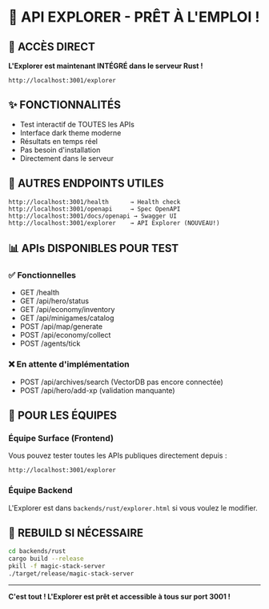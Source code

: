 # 🚀 API EXPLORER - PRÊT À L'EMPLOI !

## 📍 ACCÈS DIRECT

**L'Explorer est maintenant INTÉGRÉ dans le serveur Rust !**

```
http://localhost:3001/explorer
```

## ✨ FONCTIONNALITÉS

- Test interactif de TOUTES les APIs
- Interface dark theme moderne
- Résultats en temps réel
- Pas besoin d'installation
- Directement dans le serveur

## 🔗 AUTRES ENDPOINTS UTILES

```
http://localhost:3001/health      → Health check
http://localhost:3001/openapi     → Spec OpenAPI
http://localhost:3001/docs/openapi → Swagger UI
http://localhost:3001/explorer    → API Explorer (NOUVEAU!)
```

## 📊 APIs DISPONIBLES POUR TEST

### ✅ Fonctionnelles
- GET /health
- GET /api/hero/status  
- GET /api/economy/inventory
- GET /api/minigames/catalog
- POST /api/map/generate
- POST /api/economy/collect
- POST /agents/tick

### ❌ En attente d'implémentation
- POST /api/archives/search (VectorDB pas encore connectée)
- POST /api/hero/add-xp (validation manquante)

## 🎯 POUR LES ÉQUIPES

### Équipe Surface (Frontend)
Vous pouvez tester toutes les APIs publiques directement depuis :
```
http://localhost:3001/explorer
```

### Équipe Backend
L'Explorer est dans `backends/rust/explorer.html` si vous voulez le modifier.

## 🔧 REBUILD SI NÉCESSAIRE

```bash
cd backends/rust
cargo build --release
pkill -f magic-stack-server
./target/release/magic-stack-server
```

---

**C'est tout ! L'Explorer est prêt et accessible à tous sur port 3001 !**
